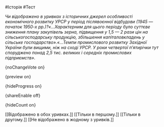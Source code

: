 #Історія #Тест

*Чи відображено  в уривках з історичних джерел особливості економічного розвитку УРСР у  період післявоєнної відбудови (1945 — початок 1950-х рр.)?«...Характерним  для цього періоду було суттєве зниження плану закупівель зерна,  підвищення у 1,5 — 2 рази цін на сільськогосподарську продукцію,  збільшення капіталовкладень у сільське господарство».«...Темпи  промислового розвитку Західної України були вищими, ніж на сході УРСР. У  роки четвертої п’ятирічки тут споруджено понад 2,5 тис. великих і  середніх промислових підприємств».*

{noChangeVote on}

{preview on}

{hideProgress on}

{shareEnable off}

{hideCount on}

[[Відображено в обох уривках.]]
[[Тільки в першому.]]
[[Тільки в другому.]]
[[Не відображено в жодному з уривків.]]
